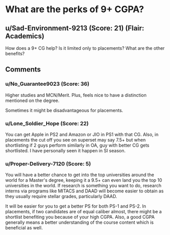 # What are the perks of 9+ CGPA?
## u/Sad-Environment-9213 (Score: 21) (Flair: Academics)
How does a 9+ CG help? Is it limited only to placements? What are the other benefits?


## Comments

### u/No_Guarantee9023 (Score: 36)
Higher studies and MCN/Merit. Plus, feels nice to have a distinction mentioned on the degree.

Sometimes it might be disadvantageous for placements.


### u/Lone_Soldier_Hope (Score: 22)
You can get Apple in PS2  and Amazon or JIO in PS1 with that CG. Also, in  placements the cut off you see on superset may say 7.5+ but when shortlisting if 2 guys perform similarly in OA, guy with better CG gets shortlisted. I have personally seen it happen in SI season.


### u/Proper-Delivery-7120 (Score: 5)
You will have a better chance to get into the top universities around the world for a Master's degree, keeping it a 9.5+ can even land you the top 10 universities in the world. If research is something you want to do, research interns via programs like MITACS and DAAD will become easier to obtain as they usually require stellar grades, particularly DAAD.

It will be easier for you to get a better PS for both PS-1 and PS-2. In placements, if two candidates are of equal caliber almost, there might be a shortlist benefiting you because of your high CGPA. Also, a good CGPA generally means a better understanding of the course content which is beneficial as well.





